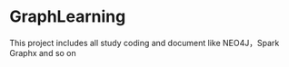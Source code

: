 # GraphLearning
This project includes all study coding and document like NEO4J，Spark Graphx and so on
